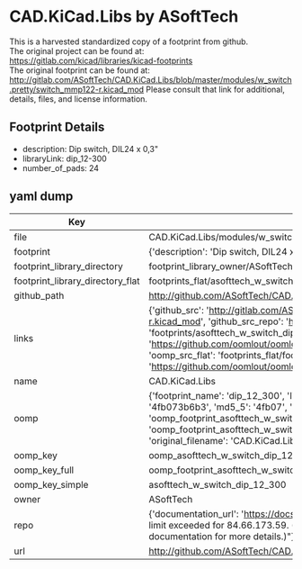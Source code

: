 # CAD.KiCad.Libs by ASoftTech  
This is a harvested standardized copy of a footprint from github.  
The original project can be found at:  
https://gitlab.com/kicad/libraries/kicad-footprints  
The original footprint can be found at:
http://gitlab.com/ASoftTech/CAD.KiCad.Libs/blob/master/modules/w_switch.pretty/switch_mmp122-r.kicad_mod
Please consult that link for additional, details, files, and license information.  
## Footprint Details
* description: Dip switch, DIL24 x 0,3"  
* libraryLink: dip_12-300  
* number_of_pads: 24  
## yaml dump  
| Key | Value |  
| --- | --- |  
| file | CAD.KiCad.Libs/modules/w_switch.pretty/dip_12-300.kicad_mod |  
| footprint | {'description': 'Dip switch, DIL24 x 0,3"', 'libraryLink': 'dip_12-300', 'number_of_pads': 24} |  
| footprint_library_directory | footprint_library_owner/ASoftTech_CAD.KiCad.Libs |  
| footprint_library_directory_flat | footprints_flat/asofttech_w_switch_dip_12_300/working |  
| github_path | http://github.com/ASoftTech/CAD.KiCad.Libs/blob/master/modules/w_switch.pretty/dip_12-300.kicad_mod |  
| links | {'github_src': 'http://gitlab.com/ASoftTech/CAD.KiCad.Libs/blob/master/modules/w_switch.pretty/switch_mmp122-r.kicad_mod', 'github_src_repo': 'https://gitlab.com/kicad/libraries/kicad-footprints', 'oomp_bot': 'footprints/asofttech_w_switch_dip_12_300/working', 'oomp_bot_github': 'https://github.com/oomlout/oomlout_oomp_footprint_bot/tree/main/footprints/asofttech_w_switch_dip_12_300/working', 'oomp_src_flat': 'footprints_flat/footprints_flat/asofttech_w_switch_dip_12_300/working', 'oomp_src_flat_github': 'https://github.com/oomlout/oomlout_oomp_footprint_src/tree/main/footprints_flat/asofttech_w_switch_dip_12_300/working'} |  
| name | CAD.KiCad.Libs |  
| oomp | {'footprint_name': 'dip_12_300', 'library_name': 'w_switch', 'md5': '4fb073b6b335d77a8189a899adb7eb43', 'md5_10': '4fb073b6b3', 'md5_5': '4fb07', 'md5_6': '4fb073', 'oomp_key': 'oomp_asofttech_w_switch_dip_12_300', 'oomp_key_extra': 'oomp_footprint_asofttech_w_switch_dip_12_300', 'oomp_key_full': 'oomp_footprint_asofttech_w_switch_dip_12_300_4fb073', 'oomp_key_simple': 'asofttech_w_switch_dip_12_300', 'original_filename': 'CAD.KiCad.Libs/modules/w_switch.pretty/dip_12-300.kicad_mod', 'owner_name': 'asofttech'} |  
| oomp_key | oomp_asofttech_w_switch_dip_12_300 |  
| oomp_key_full | oomp_footprint_asofttech_w_switch_dip_12_300 |  
| oomp_key_simple | asofttech_w_switch_dip_12_300 |  
| owner | ASoftTech |  
| repo | {'documentation_url': 'https://docs.github.com/rest/overview/resources-in-the-rest-api#rate-limiting', 'message': "API rate limit exceeded for 84.66.173.59. (But here's the good news: Authenticated requests get a higher rate limit. Check out the documentation for more details.)"} |  
| url | http://github.com/ASoftTech/CAD.KiCad.Libs |  

